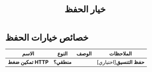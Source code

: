 ﻿---
title: خيار الحفظ
second_title: Documen
linktitle: خيار الحفظ
type: docs
url: /ar/save-options/
keywords: Workbook save options
description: يدعم Cloud REST تحويل ملفات Excel إلى أنواع مختلفة من صيغ الملفات. تدعم SDK لغات تطوير متنوعة، بما في ذلك Android وGo وNodeJS وRuby وSwift.
weight: 79
kwords: Excel، Office السحابة، REST API، جدول بيانات، PDF، CSV، Json، Markdown، خيارات الحفظ
---
# خصائص خيارات الحفظ

الاسم | النوع | الوصف | الملاحظات
------------ | ------------- | ------------- | -------------
**تمكين ضغط HTTP** | **منطقي؟** | | [اختياري]**حفظ التنسيق** | **خيط** | | [اختياري]**كلير داتا** | **منطقي؟** | اجعل المصنف فارغًا بعد حفظ الملف. | [اختياري]**مجلد الملفات المخزنة مؤقتًا** | **خيط** | يتم استخدام مجلد الملفات المخزنة مؤقتًا لتخزين بعض البيانات الكبيرة. | [اختياري]**التحقق من صحة المناطق المدمجة** | **منطقي؟** | يُشير إلى ضرورة التحقق من صحة المناطق المدمجة قبل حفظ الملف. القيمة الافتراضية هي خطأ. | [اختياري]**ذاكرة التخزين المؤقت لتحديث المخطط** | **منطقي؟** | | [اختياري]**إنشاء الدليل** | **منطقي؟** |إذا كانت القيمة صحيحة ولم يكن الدليل موجودًا، فسيتم إنشاء الدليل تلقائيًا قبل حفظ الملف. | [اختياري]**أسماء الفرز** | **منطقي؟** | | [اختياري]